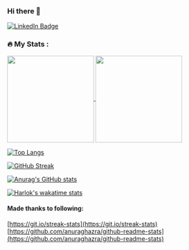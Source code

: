 ### Hi there 👋

<!--
**wilson-kong/wilson-kong** is a ✨ _special_ ✨ repository because its `README.md` (this file) appears on your GitHub profile.

Here are some ideas to get you started:

- 🔭 I’m currently working on ...
- 🌱 I’m currently learning ...
- 👯 I’m looking to collaborate on ...
- 🤔 I’m looking for help with ...
- 💬 Ask me about ...
- 📫 How to reach me: ...
- 😄 Pronouns: ...
- ⚡ Fun fact: ...
-->

[![LinkedIn Badge](https://img.shields.io/badge/LinkedIn-Profile-informational?style=flat&logo=linkedin&logoColor=white&color=0D76A8)](https://www.linkedin.com/in/wilson-kong-2290ba83/)

### :fire: My Stats :

<a href="#">
  <img height=200 align="center" src="https://github-readme-stats.vercel.app/api/top-langs/?username=wilson-kong&layout=donut&langs_count=5" />
</a>
<a href="#">
  <img height=200 align="center" src="https://github-readme-stats.vercel.app/api?username=wilson-kong" />
</a>

[![Top Langs](https://github-readme-stats.vercel.app/api/top-langs/?username=wilson-kong&layout=donut&langs_count=5)](#)

[![GitHub Streak](http://github-readme-streak-stats.herokuapp.com?user=wilson-kong&theme=dark&background=000000)](#)

[![Anurag's GitHub stats](https://github-readme-stats.vercel.app/api?username=wilson-kong)](#)

[![Harlok's wakatime stats](https://github-readme-stats.vercel.app/api/wakatime?username=bb0fd665-3a02-4900-8932-3638de54e332)](#)



#### Made thanks to following:
[https://git.io/streak-stats](https://git.io/streak-stats)
[https://github.com/anuraghazra/github-readme-stats](https://github.com/anuraghazra/github-readme-stats)